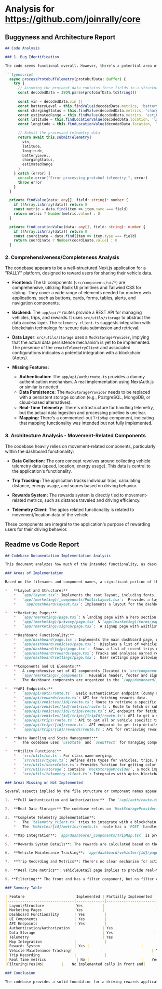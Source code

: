 
# Analysis for https://github.com/joinrally/core

## Buggyness and Architecture Report
```markdown
## Code Analysis

### 1. Bug Identification

The code seems functional overall. However, there's a potential area of concern in `src/utils/telemetry_client.ts`. It appears the function `processProtobufTelemetry` expects `location` and `metrics` to be array when accessing  `data.metrics.find` and `data.location.find`. It should be validated.

```typescript
  async processProtobufTelemetry(protobufData: Buffer) {
    try {
      // Assuming the protobuf data contains these fields in a structured format
      const decodedData = JSON.parse(protobufData.toString())
      
      const vin = decodedData.vin || ''
      const batteryLevel = this.findValue(decodedData.metrics, 'battery_level')
      const chargingStatus = this.findValue(decodedData.metrics, 'charging_status')
      const estimatedRange = this.findValue(decodedData.metrics, 'estimated_range')
      const latitude = this.findLocationValue(decodedData.location, 'latitude')
      const longitude = this.findLocationValue(decodedData.location, 'longitude')

      // Submit the processed telemetry data
      return await this.submitTelemetry(
        vin,
        latitude,
        longitude,
        batteryLevel,
        chargingStatus,
        estimatedRange
      )
    } catch (error) {
      console.error("Error processing protobuf telemetry:", error)
      throw error
    }
  }

  private findValue(data: any[], field: string): number {
    if (!Array.isArray(data)) return 0
    const metric = data.find(item => item.name === field)
    return metric ? Number(metric.value) : 0
  }

  private findLocationValue(data: any[], field: string): number {
    if (!Array.isArray(data)) return 0
    const coordinate = data.find(item => item.type === field)
    return coordinate ? Number(coordinate.value) : 0
  }
```

### 2. Comprehensiveness/Completeness Analysis

The codebase appears to be a well-structured Next.js application for a "RALLY" platform, designed to reward users for sharing their vehicle data.

*   **Frontend:** The UI components (`src/components/ui/*`) are comprehensive, utilizing Radix UI primitives and Tailwind CSS for styling. They cover a wide range of elements needed for modern web applications, such as buttons, cards, forms, tables, alerts, and navigation components.

*   **Backend:** The `app/api/*` routes provide a REST API for managing vehicles, trips, and rewards. It uses `src/utils/storage` to abstract the data access layer. The `telemetry_client.ts` suggests integration with blockchain technology for secure data submission and retrieval.

*   **Data Layer:** `src/utils/storage` uses a `MockStorageProvider`, implying that the actual data persistence mechanism is yet to be implemented. The presence of the `createTelemetryClient` and associated configurations indicates a potential integration with a blockchain (Aptos).

*   **Missing Features:**
    *   **Authentication:** The `app/api/auth/route.ts` provides a dummy authentication mechanism.  A real implementation using NextAuth.js or similar is needed.
    *   **Data Persistence:** The `MockStorageProvider` needs to be replaced with a persistent storage solution (e.g., PostgreSQL, MongoDB, or cloud-based alternatives).
    *   **Real-Time Telemetry:** There's infrastructure for handling telemetry, but the actual data ingestion and processing pipeline is unclear.
    *   **Mapping:** There's a commented-out `TripMap` component, indicating that mapping functionality was intended but not fully implemented.

### 3. Architecture Analysis - Movement-Related Components

The codebase heavily relies on movement-related components, particularly within the dashboard functionality:

*   **Data Collection:** The core concept revolves around collecting vehicle telemetry data (speed, location, energy usage). This data is central to the application's functionality.

*   **Trip Tracking:** The application tracks individual trips, calculating distance, energy usage, and scores based on driving behavior.

*   **Rewards System:** The rewards system is directly tied to movement-related metrics, such as distance traveled and driving efficiency.

*   **Telemetry Client:** The aptos related functionality is related to movement/location data of the vehicle

These components are integral to the application's purpose of rewarding users for their driving behavior.


## Readme vs Code Report
```markdown
## Codebase Documentation Implementation Analysis

This document analyzes how much of the intended functionality, as described in the implied documentation (filenames and component names), is implemented in the provided codebase.

### Areas of Implementation

Based on the filenames and component names, a significant portion of the intended functionality appears to be implemented. This includes:

*   **Layout and Structure:**
    *   `app/layout.tsx`: Implements the root layout, including fonts, metadata, and analytics integrations.
    *   `app/(marketing)/_components/PublicLayout.tsx`:  Provides a layout for public-facing marketing pages, including a header and footer.
    *    `app/dashboard/layout.tsx`: Implements a layout for the dashboard section, incorporating a sidebar and top menu.

*   **Marketing Pages:**
    *   `app/(marketing)/page.tsx`: A landing page with a hero section, features, how-it-works section, and call to action.
    *   `app/(marketing)/privacy/page.tsx` & `app/(marketing)/terms/page.tsx`: Display privacy policy and terms of service, respectively.
    *   `app/(marketing)/signup/page.tsx`:  A signup page with waitlist functionality.

*   **Dashboard Functionality:**
    *   `app/dashboard/page.tsx`: Implements the main dashboard page, with stats, recent activity, and quick actions.
    *   `app/dashboard/vehicles/page.tsx`:  Displays a list of vehicles and their details. Includes filtering functionality.
    *   `app/dashboard/trips/page.tsx`:  Shows a list of recent trips with filtering and detailed view.
    *   `app/dashboard/rewards/page.tsx`: Tracks and analyzes earned rewards for vehicles.
    *   `app/dashboard/settings/page.tsx`:  User settings page allowing modifications to name, email, and theme preference.

*   **Components and UI Elements:**
    *   A comprehensive set of UI components (located in `src/components/ui/*`) is present, indicating the use of a component library (likely Shadcn UI).  These components include buttons, cards, inputs, labels, alerts, dropdowns, etc.  This contributes to a consistent design system.
    *   `app/(marketing)/_components`: Reusable header, footer and sign-in modal for marketing pages.
    *   The dashboard components are organized in the `/app/dashboard/_components` directory and provide functionality such as Trip details, reward charts, vehicle health etc.

*   **API Endpoints:**
    *   `app/api/auth/route.ts`: Basic authentication endpoint (dummy authentication is implemented).
    *   `app/api/rewards/route.ts`: API for fetching rewards data.
    *   `app/api/vehicles/[id]/route.ts`: Route to retrieve a specific vehicle by VIN.
    *   `app/api/vehicles/[id]/metrics/route.ts`: Route to fetch or submit vehicle metrics.
    *   `app/api/vehicles/[id]/trips/route.ts`: API endpoint for fetching trips associated with a specific vehicle.
    *   `app/api/vehicles/[id]/trips/[tripId]/route.ts`: API to get a specific trip from a vehicle.
    *   `app/api/trips/route.ts`: API to get all or vehicle specific trips.
    *   `app/api/trips/[id]/route.ts`: API endpoint to get trip details.
    *   `app/api/trips/[id]/rewards/route.ts`: API for retrieving rewards for a specific trip.

*   **Data Handling and State Management:**
    *   The codebase uses `useState` and `useEffect` for managing component state and fetching data.

*   **Utility Functions:**
    *   `src/utils/cn.ts`: For class name merging.
    *   `src/utils/types.ts`: Defines data types for vehicles, trips, metrics, etc.
    *   `src/utils/scoreColor.ts`: Provides function for getting color based on score.
    *   `src/utils/storage`: Contains `MockStorageProvider`, a mock implementation for data storage.
    *   `src/utils/telemetry_client.ts`: Integrates with Aptos blockchain for telemetry.

### Areas Missing or Not Implemented

Several aspects implied by the file structure or component names appear to be either missing or only partially implemented:

1.  **Full Authentication and Authorization:**  The `/api/auth/route.ts` file contains only dummy authentication logic.  A real-world application would require robust authentication (e.g., using NextAuth.js, Clerk, or similar) and authorization mechanisms.

2.  **Real Data Storage:** The codebase relies on `MockStorageProvider`. This is a placeholder. Actual implementation would need integration with database to persist the data.

3.  **Complete Telemetry Implementation**:
    *   The `telemetry_client.ts` tries to integrate with a blockchain. However, the calls to submit and get telemetry on chain are behind env vars. It appears there is also telemetry being pulled from the mock storage provider.
    *   The `Vehicles/[id]/metrics/route.ts` route has a `POST` handler, which might be intended for receiving vehicle metrics. However, it only logs the received metrics.

4.  **Map Integration**: `app/dashboard/_components/TripMap.tsx` is present but commented out. This indicates that there was an intention to display trip routes on a map, but it wasn't fully implemented.  The remote image patterns in `next.config.js` further support this intent. The map is being used in the details, however.

5.  **Rewards System Details**: The rewards are calculated based on the score and distance in the mock implementation. Actual rewards system should be more complex.

6.  **Vehicle Maintenance Tracking**: `app/dashboard/vehicles/[id]/page.tsx` shows a Maintenance tab, but the content indicates that this feature is "Coming Soon."

7.  **Trip Recording and Metrics**: There's no clear mechanism for actively recording trip data. The existing structure suggests passively displaying trip information fetched from a data store.

8.  **Real Time metrics**: VehicleDetail page implies to provide real-time metrics, but it's using mock or stored metrics.

9. **Filtering:** The front end has a filter component, but no filter calls are being implemented.

### Summary Table

| Feature                      | Implemented | Partially Implemented | Missing  | Notes                                                                                                          |
|-------------------------------|-------------|-----------------------|----------|-----------------------------------------------------------------------------------------------------------------|
| Layout/Structure             | Yes         |                       |          |                                                                                                                 |
| Marketing Pages              | Yes         |                       |          |                                                                                                                 |
| Dashboard Functionality       | Yes         |                       |          |                                                                                                                 |
| UI Components                 | Yes         |                       |          | Shadcn UI and custom components.                                                                                  |
| API Endpoints                 | Yes         |                       |          | Basic CRUD operations; requires robust authentication and data validation.                                       |
| Authentication/Authorization |             | Yes                   |          | Dummy authentication only.                                                                                      |
| Data Storage                 |             | Yes                   |          | Mock storage; needs database integration.                                                                        |
| Telemetry                    |             | Yes                   |          | Blockchain integrated, but requires environment setup and API keys.  Mock data.                                  |
| Map Integration               |             |                       | Yes      | Component exists, but map functionality is incomplete.  Routes may need to be created/stored for this to work.  |
| Rewards System                | Yes |                        |          | Simple Rewards, but can be more complex                                                               |
| Vehicle Maintenance Tracking|             |                       | Yes      | "Coming Soon" message indicates it's planned but not yet built.                                                |
| Trip Recording                |             |                       | Yes      | No active trip recording; only display of existing trip data.                                                  |
| Real Time metrics              | No |                        |    Yes       | VehicleDetail page is not showing real-time metrics.  |                                                             |
|Filtering|Yes|No|        |    No implemented calls in front end|                                                                |

### Conclusion

The codebase provides a solid foundation for a driving rewards application. It has a well-defined structure, a component-based UI, and API endpoints for data retrieval. However, key areas like authentication, real-time data, persistent data storage, and map integration require further development to create a fully functional application.
```
